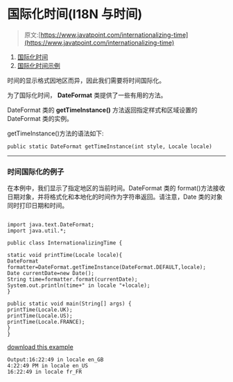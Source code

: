 # 国际化时间(I18N 与时间)

> 原文:[https://www.javatpoint.com/internationalizing-time](https://www.javatpoint.com/internationalizing-time)

1.  [国际化时间](#)
2.  [国际化时间示例](#intertimeex)

时间的显示格式因地区而异，因此我们需要将时间国际化。

为了国际化时间， **DateFormat** 类提供了一些有用的方法。

DateFormat 类的 **getTimeInstance()** 方法返回指定样式和区域设置的 DateFormat 类的实例。

getTimeInstance()方法的语法如下:

```
public static DateFormat getTimeInstance(int style, Locale locale)

```

* * *

### 时间国际化的例子

在本例中，我们显示了指定地区的当前时间。DateFormat 类的 format()方法接收日期对象，并将格式化和本地化的时间作为字符串返回。请注意，Date 类的对象同时打印日期和时间。

```

import java.text.DateFormat;
import java.util.*;

public class InternationalizingTime {

static void printTime(Locale locale){
DateFormat formatter=DateFormat.getTimeInstance(DateFormat.DEFAULT,locale);
Date currentDate=new Date();
String time=formatter.format(currentDate);
System.out.println(time+" in locale "+locale);
}

public static void main(String[] args) {
printTime(Locale.UK);
printTime(Locale.US);
printTime(Locale.FRANCE);
}
}

```

[download this example](https://static.javatpoint.com/src/i18n/time.zip)

```
Output:16:22:49 in locale en_GB
4:22:49 PM in locale en_US
16:22:49 in locale fr_FR

```